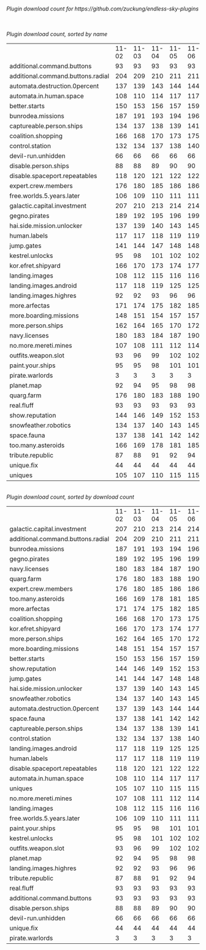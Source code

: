 <h6>Plugin download count for https://github.com/zuckung/endless-sky-plugins<br>
<br>
<h6>Plugin download count, sorted by name<br>
<table>
	<tr>
		<td></td>
		<td>11-02</td>
		<td>11-03</td>
		<td>11-04</td>
		<td>11-05</td>
		<td>11-06</td>
		<td>11-07</td>
		<td>11-08</td>
		<td>today +</td>
	</tr>
	<tr>
		<td>additional.command.buttons</td>
		<td>93</td>
		<td>93</td>
		<td>93</td>
		<td>93</td>
		<td>93</td>
		<td>93</td>
		<td>93</td>
		<td></td>
	</tr>
	<tr>
		<td>additional.command.buttons.radial</td>
		<td>204</td>
		<td>209</td>
		<td>210</td>
		<td>211</td>
		<td>211</td>
		<td>216</td>
		<td>221</td>
		<td>+ 5</td>
	</tr>
	<tr>
		<td>automata.destruction.0percent</td>
		<td>137</td>
		<td>139</td>
		<td>143</td>
		<td>144</td>
		<td>144</td>
		<td>146</td>
		<td>146</td>
		<td></td>
	</tr>
	<tr>
		<td>automata.in.human.space</td>
		<td>108</td>
		<td>110</td>
		<td>114</td>
		<td>117</td>
		<td>117</td>
		<td>119</td>
		<td>119</td>
		<td></td>
	</tr>
	<tr>
		<td>better.starts</td>
		<td>150</td>
		<td>153</td>
		<td>156</td>
		<td>157</td>
		<td>159</td>
		<td>159</td>
		<td>159</td>
		<td></td>
	</tr>
	<tr>
		<td>bunrodea.missions</td>
		<td>187</td>
		<td>191</td>
		<td>193</td>
		<td>194</td>
		<td>196</td>
		<td>198</td>
		<td>201</td>
		<td>+ 3</td>
	</tr>
	<tr>
		<td>captureable.person.ships</td>
		<td>134</td>
		<td>137</td>
		<td>138</td>
		<td>139</td>
		<td>141</td>
		<td>143</td>
		<td>143</td>
		<td></td>
	</tr>
	<tr>
		<td>coalition.shopping</td>
		<td>166</td>
		<td>168</td>
		<td>170</td>
		<td>173</td>
		<td>175</td>
		<td>177</td>
		<td>181</td>
		<td>+ 4</td>
	</tr>
	<tr>
		<td>control.station</td>
		<td>132</td>
		<td>134</td>
		<td>137</td>
		<td>138</td>
		<td>140</td>
		<td>142</td>
		<td>142</td>
		<td></td>
	</tr>
	<tr>
		<td>devil-run.unhidden</td>
		<td>66</td>
		<td>66</td>
		<td>66</td>
		<td>66</td>
		<td>66</td>
		<td>66</td>
		<td>66</td>
		<td></td>
	</tr>
	<tr>
		<td>disable.person.ships</td>
		<td>88</td>
		<td>88</td>
		<td>89</td>
		<td>90</td>
		<td>90</td>
		<td>90</td>
		<td>90</td>
		<td></td>
	</tr>
	<tr>
		<td>disable.spaceport.repeatables</td>
		<td>118</td>
		<td>120</td>
		<td>121</td>
		<td>122</td>
		<td>122</td>
		<td>122</td>
		<td>122</td>
		<td></td>
	</tr>
	<tr>
		<td>expert.crew.members</td>
		<td>176</td>
		<td>180</td>
		<td>185</td>
		<td>186</td>
		<td>186</td>
		<td>188</td>
		<td>189</td>
		<td>+ 1</td>
	</tr>
	<tr>
		<td>free.worlds.5.years.later</td>
		<td>106</td>
		<td>109</td>
		<td>110</td>
		<td>111</td>
		<td>111</td>
		<td>115</td>
		<td>115</td>
		<td></td>
	</tr>
	<tr>
		<td>galactic.capital.investment</td>
		<td>207</td>
		<td>210</td>
		<td>213</td>
		<td>214</td>
		<td>214</td>
		<td>218</td>
		<td>221</td>
		<td>+ 3</td>
	</tr>
	<tr>
		<td>gegno.pirates</td>
		<td>189</td>
		<td>192</td>
		<td>195</td>
		<td>196</td>
		<td>199</td>
		<td>199</td>
		<td>200</td>
		<td>+ 1</td>
	</tr>
	<tr>
		<td>hai.side.mission.unlocker</td>
		<td>137</td>
		<td>139</td>
		<td>140</td>
		<td>143</td>
		<td>145</td>
		<td>147</td>
		<td>150</td>
		<td>+ 3</td>
	</tr>
	<tr>
		<td>human.labels</td>
		<td>117</td>
		<td>117</td>
		<td>118</td>
		<td>119</td>
		<td>119</td>
		<td>121</td>
		<td>126</td>
		<td>+ 5</td>
	</tr>
	<tr>
		<td>jump.gates</td>
		<td>141</td>
		<td>144</td>
		<td>147</td>
		<td>148</td>
		<td>148</td>
		<td>152</td>
		<td>154</td>
		<td>+ 2</td>
	</tr>
	<tr>
		<td>kestrel.unlocks</td>
		<td>95</td>
		<td>98</td>
		<td>101</td>
		<td>102</td>
		<td>102</td>
		<td>104</td>
		<td>106</td>
		<td>+ 2</td>
	</tr>
	<tr>
		<td>kor.efret.shipyard</td>
		<td>166</td>
		<td>170</td>
		<td>173</td>
		<td>174</td>
		<td>177</td>
		<td>178</td>
		<td>178</td>
		<td></td>
	</tr>
	<tr>
		<td>landing.images</td>
		<td>108</td>
		<td>112</td>
		<td>115</td>
		<td>116</td>
		<td>116</td>
		<td>116</td>
		<td>116</td>
		<td></td>
	</tr>
	<tr>
		<td>landing.images.android</td>
		<td>117</td>
		<td>118</td>
		<td>119</td>
		<td>125</td>
		<td>125</td>
		<td>128</td>
		<td>129</td>
		<td>+ 1</td>
	</tr>
	<tr>
		<td>landing.images.highres</td>
		<td>92</td>
		<td>92</td>
		<td>93</td>
		<td>96</td>
		<td>96</td>
		<td>98</td>
		<td>98</td>
		<td></td>
	</tr>
	<tr>
		<td>more.arfectas</td>
		<td>171</td>
		<td>174</td>
		<td>175</td>
		<td>182</td>
		<td>185</td>
		<td>187</td>
		<td>187</td>
		<td></td>
	</tr>
	<tr>
		<td>more.boarding.missions</td>
		<td>148</td>
		<td>151</td>
		<td>154</td>
		<td>157</td>
		<td>157</td>
		<td>162</td>
		<td>162</td>
		<td></td>
	</tr>
	<tr>
		<td>more.person.ships</td>
		<td>162</td>
		<td>164</td>
		<td>165</td>
		<td>170</td>
		<td>172</td>
		<td>174</td>
		<td>174</td>
		<td></td>
	</tr>
	<tr>
		<td>navy.licenses</td>
		<td>180</td>
		<td>183</td>
		<td>184</td>
		<td>187</td>
		<td>190</td>
		<td>192</td>
		<td>197</td>
		<td>+ 5</td>
	</tr>
	<tr>
		<td>no.more.mereti.mines</td>
		<td>107</td>
		<td>108</td>
		<td>111</td>
		<td>112</td>
		<td>114</td>
		<td>114</td>
		<td>116</td>
		<td>+ 2</td>
	</tr>
	<tr>
		<td>outfits.weapon.slot</td>
		<td>93</td>
		<td>96</td>
		<td>99</td>
		<td>102</td>
		<td>102</td>
		<td>102</td>
		<td>104</td>
		<td>+ 2</td>
	</tr>
	<tr>
		<td>paint.your.ships</td>
		<td>95</td>
		<td>95</td>
		<td>98</td>
		<td>101</td>
		<td>101</td>
		<td>101</td>
		<td>106</td>
		<td>+ 5</td>
	</tr>
	<tr>
		<td>pirate.warlords</td>
		<td>3</td>
		<td>3</td>
		<td>3</td>
		<td>3</td>
		<td>3</td>
		<td>3</td>
		<td>3</td>
		<td></td>
	</tr>
	<tr>
		<td>planet.map</td>
		<td>92</td>
		<td>94</td>
		<td>95</td>
		<td>98</td>
		<td>98</td>
		<td>100</td>
		<td>100</td>
		<td></td>
	</tr>
	<tr>
		<td>quarg.farm</td>
		<td>176</td>
		<td>180</td>
		<td>183</td>
		<td>188</td>
		<td>190</td>
		<td>194</td>
		<td>194</td>
		<td></td>
	</tr>
	<tr>
		<td>real.fluff</td>
		<td>93</td>
		<td>93</td>
		<td>93</td>
		<td>93</td>
		<td>93</td>
		<td>93</td>
		<td>93</td>
		<td></td>
	</tr>
	<tr>
		<td>show.reputation</td>
		<td>144</td>
		<td>146</td>
		<td>149</td>
		<td>152</td>
		<td>153</td>
		<td>155</td>
		<td>157</td>
		<td>+ 2</td>
	</tr>
	<tr>
		<td>snowfeather.robotics</td>
		<td>134</td>
		<td>137</td>
		<td>140</td>
		<td>143</td>
		<td>145</td>
		<td>147</td>
		<td>149</td>
		<td>+ 2</td>
	</tr>
	<tr>
		<td>space.fauna</td>
		<td>137</td>
		<td>138</td>
		<td>141</td>
		<td>142</td>
		<td>142</td>
		<td>144</td>
		<td>144</td>
		<td></td>
	</tr>
	<tr>
		<td>too.many.asteroids</td>
		<td>166</td>
		<td>169</td>
		<td>178</td>
		<td>181</td>
		<td>185</td>
		<td>185</td>
		<td>187</td>
		<td>+ 2</td>
	</tr>
	<tr>
		<td>tribute.republic</td>
		<td>87</td>
		<td>88</td>
		<td>91</td>
		<td>92</td>
		<td>94</td>
		<td>96</td>
		<td>96</td>
		<td></td>
	</tr>
	<tr>
		<td>unique.fix</td>
		<td>44</td>
		<td>44</td>
		<td>44</td>
		<td>44</td>
		<td>44</td>
		<td>44</td>
		<td>44</td>
		<td></td>
	</tr>
	<tr>
		<td>uniques</td>
		<td>105</td>
		<td>107</td>
		<td>110</td>
		<td>115</td>
		<td>115</td>
		<td>115</td>
		<td>117</td>
		<td>+ 2</td>
	</tr>
</table>
</h6>
<h6>Plugin download count, sorted by download count<br>
<table>
	<tr>
		<td></td>
		<td>11-02</td>
		<td>11-03</td>
		<td>11-04</td>
		<td>11-05</td>
		<td>11-06</td>
		<td>11-07</td>
		<td>11-08</td>
		<td>today +</td>
	</tr>
	<tr>
		<td>galactic.capital.investment</td>
		<td>207</td>
		<td>210</td>
		<td>213</td>
		<td>214</td>
		<td>214</td>
		<td>218</td>
		<td>221</td>
		<td>+ 3</td>
	</tr>
	<tr>
		<td>additional.command.buttons.radial</td>
		<td>204</td>
		<td>209</td>
		<td>210</td>
		<td>211</td>
		<td>211</td>
		<td>216</td>
		<td>221</td>
		<td>+ 5</td>
	</tr>
	<tr>
		<td>bunrodea.missions</td>
		<td>187</td>
		<td>191</td>
		<td>193</td>
		<td>194</td>
		<td>196</td>
		<td>198</td>
		<td>201</td>
		<td>+ 3</td>
	</tr>
	<tr>
		<td>gegno.pirates</td>
		<td>189</td>
		<td>192</td>
		<td>195</td>
		<td>196</td>
		<td>199</td>
		<td>199</td>
		<td>200</td>
		<td>+ 1</td>
	</tr>
	<tr>
		<td>navy.licenses</td>
		<td>180</td>
		<td>183</td>
		<td>184</td>
		<td>187</td>
		<td>190</td>
		<td>192</td>
		<td>197</td>
		<td>+ 5</td>
	</tr>
	<tr>
		<td>quarg.farm</td>
		<td>176</td>
		<td>180</td>
		<td>183</td>
		<td>188</td>
		<td>190</td>
		<td>194</td>
		<td>194</td>
		<td></td>
	</tr>
	<tr>
		<td>expert.crew.members</td>
		<td>176</td>
		<td>180</td>
		<td>185</td>
		<td>186</td>
		<td>186</td>
		<td>188</td>
		<td>189</td>
		<td>+ 1</td>
	</tr>
	<tr>
		<td>too.many.asteroids</td>
		<td>166</td>
		<td>169</td>
		<td>178</td>
		<td>181</td>
		<td>185</td>
		<td>185</td>
		<td>187</td>
		<td>+ 2</td>
	</tr>
	<tr>
		<td>more.arfectas</td>
		<td>171</td>
		<td>174</td>
		<td>175</td>
		<td>182</td>
		<td>185</td>
		<td>187</td>
		<td>187</td>
		<td></td>
	</tr>
	<tr>
		<td>coalition.shopping</td>
		<td>166</td>
		<td>168</td>
		<td>170</td>
		<td>173</td>
		<td>175</td>
		<td>177</td>
		<td>181</td>
		<td>+ 4</td>
	</tr>
	<tr>
		<td>kor.efret.shipyard</td>
		<td>166</td>
		<td>170</td>
		<td>173</td>
		<td>174</td>
		<td>177</td>
		<td>178</td>
		<td>178</td>
		<td></td>
	</tr>
	<tr>
		<td>more.person.ships</td>
		<td>162</td>
		<td>164</td>
		<td>165</td>
		<td>170</td>
		<td>172</td>
		<td>174</td>
		<td>174</td>
		<td></td>
	</tr>
	<tr>
		<td>more.boarding.missions</td>
		<td>148</td>
		<td>151</td>
		<td>154</td>
		<td>157</td>
		<td>157</td>
		<td>162</td>
		<td>162</td>
		<td></td>
	</tr>
	<tr>
		<td>better.starts</td>
		<td>150</td>
		<td>153</td>
		<td>156</td>
		<td>157</td>
		<td>159</td>
		<td>159</td>
		<td>159</td>
		<td></td>
	</tr>
	<tr>
		<td>show.reputation</td>
		<td>144</td>
		<td>146</td>
		<td>149</td>
		<td>152</td>
		<td>153</td>
		<td>155</td>
		<td>157</td>
		<td>+ 2</td>
	</tr>
	<tr>
		<td>jump.gates</td>
		<td>141</td>
		<td>144</td>
		<td>147</td>
		<td>148</td>
		<td>148</td>
		<td>152</td>
		<td>154</td>
		<td>+ 2</td>
	</tr>
	<tr>
		<td>hai.side.mission.unlocker</td>
		<td>137</td>
		<td>139</td>
		<td>140</td>
		<td>143</td>
		<td>145</td>
		<td>147</td>
		<td>150</td>
		<td>+ 3</td>
	</tr>
	<tr>
		<td>snowfeather.robotics</td>
		<td>134</td>
		<td>137</td>
		<td>140</td>
		<td>143</td>
		<td>145</td>
		<td>147</td>
		<td>149</td>
		<td>+ 2</td>
	</tr>
	<tr>
		<td>automata.destruction.0percent</td>
		<td>137</td>
		<td>139</td>
		<td>143</td>
		<td>144</td>
		<td>144</td>
		<td>146</td>
		<td>146</td>
		<td></td>
	</tr>
	<tr>
		<td>space.fauna</td>
		<td>137</td>
		<td>138</td>
		<td>141</td>
		<td>142</td>
		<td>142</td>
		<td>144</td>
		<td>144</td>
		<td></td>
	</tr>
	<tr>
		<td>captureable.person.ships</td>
		<td>134</td>
		<td>137</td>
		<td>138</td>
		<td>139</td>
		<td>141</td>
		<td>143</td>
		<td>143</td>
		<td></td>
	</tr>
	<tr>
		<td>control.station</td>
		<td>132</td>
		<td>134</td>
		<td>137</td>
		<td>138</td>
		<td>140</td>
		<td>142</td>
		<td>142</td>
		<td></td>
	</tr>
	<tr>
		<td>landing.images.android</td>
		<td>117</td>
		<td>118</td>
		<td>119</td>
		<td>125</td>
		<td>125</td>
		<td>128</td>
		<td>129</td>
		<td>+ 1</td>
	</tr>
	<tr>
		<td>human.labels</td>
		<td>117</td>
		<td>117</td>
		<td>118</td>
		<td>119</td>
		<td>119</td>
		<td>121</td>
		<td>126</td>
		<td>+ 5</td>
	</tr>
	<tr>
		<td>disable.spaceport.repeatables</td>
		<td>118</td>
		<td>120</td>
		<td>121</td>
		<td>122</td>
		<td>122</td>
		<td>122</td>
		<td>122</td>
		<td></td>
	</tr>
	<tr>
		<td>automata.in.human.space</td>
		<td>108</td>
		<td>110</td>
		<td>114</td>
		<td>117</td>
		<td>117</td>
		<td>119</td>
		<td>119</td>
		<td></td>
	</tr>
	<tr>
		<td>uniques</td>
		<td>105</td>
		<td>107</td>
		<td>110</td>
		<td>115</td>
		<td>115</td>
		<td>115</td>
		<td>117</td>
		<td>+ 2</td>
	</tr>
	<tr>
		<td>no.more.mereti.mines</td>
		<td>107</td>
		<td>108</td>
		<td>111</td>
		<td>112</td>
		<td>114</td>
		<td>114</td>
		<td>116</td>
		<td>+ 2</td>
	</tr>
	<tr>
		<td>landing.images</td>
		<td>108</td>
		<td>112</td>
		<td>115</td>
		<td>116</td>
		<td>116</td>
		<td>116</td>
		<td>116</td>
		<td></td>
	</tr>
	<tr>
		<td>free.worlds.5.years.later</td>
		<td>106</td>
		<td>109</td>
		<td>110</td>
		<td>111</td>
		<td>111</td>
		<td>115</td>
		<td>115</td>
		<td></td>
	</tr>
	<tr>
		<td>paint.your.ships</td>
		<td>95</td>
		<td>95</td>
		<td>98</td>
		<td>101</td>
		<td>101</td>
		<td>101</td>
		<td>106</td>
		<td>+ 5</td>
	</tr>
	<tr>
		<td>kestrel.unlocks</td>
		<td>95</td>
		<td>98</td>
		<td>101</td>
		<td>102</td>
		<td>102</td>
		<td>104</td>
		<td>106</td>
		<td>+ 2</td>
	</tr>
	<tr>
		<td>outfits.weapon.slot</td>
		<td>93</td>
		<td>96</td>
		<td>99</td>
		<td>102</td>
		<td>102</td>
		<td>102</td>
		<td>104</td>
		<td>+ 2</td>
	</tr>
	<tr>
		<td>planet.map</td>
		<td>92</td>
		<td>94</td>
		<td>95</td>
		<td>98</td>
		<td>98</td>
		<td>100</td>
		<td>100</td>
		<td></td>
	</tr>
	<tr>
		<td>landing.images.highres</td>
		<td>92</td>
		<td>92</td>
		<td>93</td>
		<td>96</td>
		<td>96</td>
		<td>98</td>
		<td>98</td>
		<td></td>
	</tr>
	<tr>
		<td>tribute.republic</td>
		<td>87</td>
		<td>88</td>
		<td>91</td>
		<td>92</td>
		<td>94</td>
		<td>96</td>
		<td>96</td>
		<td></td>
	</tr>
	<tr>
		<td>real.fluff</td>
		<td>93</td>
		<td>93</td>
		<td>93</td>
		<td>93</td>
		<td>93</td>
		<td>93</td>
		<td>93</td>
		<td></td>
	</tr>
	<tr>
		<td>additional.command.buttons</td>
		<td>93</td>
		<td>93</td>
		<td>93</td>
		<td>93</td>
		<td>93</td>
		<td>93</td>
		<td>93</td>
		<td></td>
	</tr>
	<tr>
		<td>disable.person.ships</td>
		<td>88</td>
		<td>88</td>
		<td>89</td>
		<td>90</td>
		<td>90</td>
		<td>90</td>
		<td>90</td>
		<td></td>
	</tr>
	<tr>
		<td>devil-run.unhidden</td>
		<td>66</td>
		<td>66</td>
		<td>66</td>
		<td>66</td>
		<td>66</td>
		<td>66</td>
		<td>66</td>
		<td></td>
	</tr>
	<tr>
		<td>unique.fix</td>
		<td>44</td>
		<td>44</td>
		<td>44</td>
		<td>44</td>
		<td>44</td>
		<td>44</td>
		<td>44</td>
		<td></td>
	</tr>
	<tr>
		<td>pirate.warlords</td>
		<td>3</td>
		<td>3</td>
		<td>3</td>
		<td>3</td>
		<td>3</td>
		<td>3</td>
		<td>3</td>
		<td></td>
	</tr>
</table>
</h6>
